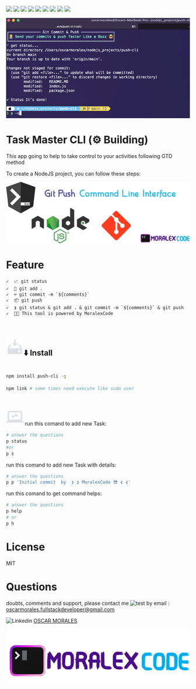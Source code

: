 ![](https://img.shields.io/badge/npm-CB3837?style=for-the-badge&logo=npm&logoColor=white) ![](https://img.shields.io/badge/JavaScript-F7DF1E?style=for-the-badge&logo=javascript&logoColor=black) ![](https://img.shields.io/badge/Node.js-339933?style=for-the-badge&logo=nodedotjs&logoColor=white) ![](https://img.shields.io/badge/Express.js-000000?style=for-the-badge&logo=express&logoColor=white) ![](https://img.shields.io/badge/Sequelize-52B0E7?style=for-the-badge&logo=Sequelize&logoColor=white) ![](https://img.shields.io/badge/MySQL-005C84?style=for-the-badge&logo=mysql&logoColor=white) ![](https://img.shields.io/badge/GitHub-100000?style=for-the-badge&logo=github&logoColor=white) ![](https://img.shields.io/badge/Gmail-D14836?style=for-the-badge&logo=gmail&logoColor=white) ![](https://img.shields.io/badge/Jest-C21325?style=for-the-badge&logo=jest&logoColor=white)

![genesiscli-screenshot](.github/git-push-running.png)

# Task Master CLI (⚙️ Building)

This app going to help to take control to your activities following GTD method

To create a NodeJS project, you can follow these steps:

![genesiscli-screenshot](.github/git-push-cli.png)

# Feature

    ✓  📈 git status
    ✓  🤯 git add .
    ✓  ⌨️ git commit -m `${comments}`
    ✓  📦 git push
    ✓  ❯ git status & git add . & git commit -m `${comments}` & git push
    ✓  👨‍💻 This tool is powered by MoralexCode

<br>

## ![genesiscli-screenshot](.github/install.png)⬇️ Install

```sh

npm install push-cli -g

npm link # some times need execute like sudo user

```

<br>

![genesiscli-screenshot](.github/pc.png)
run this comand to add new Task:

```sh
# answer the questions
p status
#or
p s
```

run this comand to add new Task with details:

```sh
# answer the questions
p p 'Initial commit  by  ❯ ❯ MoralexCode 😎 ❮ ❮'
```

run this comand to get command helps:

```sh
# answer the questions
p help
# or
p h
```

# License

MIT

# Questions

doubts, comments and support, please contact me ![test](https://img.shields.io/badge/Ing-%20Oscar%20Morales-green) by email : [oscarmorales.fullstackdeveloper@gmail.com](oscarmorales.fullstackdeveloper@gmail.com)

![Linkedin](https://img.shields.io/badge/LinkedIn-0077B5?style=for-the-badge&logo=linkedin&logoColor=white) [OSCAR MORALES](https://www.linkedin.com/in/oscar-morales-garcia/)

![personal-brand-screenshot](.github/personal-brand.png)
